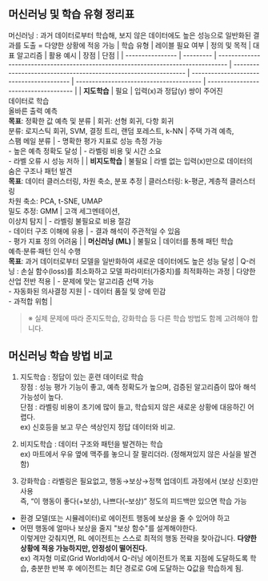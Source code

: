 ## 머신러닝 및 학습 유형 정리표
머신러닝 : 과거 데이터로부터 학습해, 보지 않은 데이터에도 높은 성능으로 일반화된 결과를 도출 = 다양한 상황에 적응 가능
| 학습 유형         | 레이블 필요 여부 | 정의 및 목적                                                                           | 대표 알고리즘                                                         | 활용 예시                | 장점                                      | 단점                                   |
| ---------------- | --------- | --------------------------------------------------------------------------------- | --------------------------------------------------------------- | ---------------------------------------- | --------------------------------------- | ------------------------------------ |
| **지도학습**      | 필요        | 입력(x)과 정답(y) 쌍이 주어진 <br>데이터로 학습<br>올바른 출력 예측<br>**목표**: 정확한 값 예측 및 분류                 | 회귀: 선형 회귀, 다항 회귀<br>분류: 로지스틱 회귀, SVM, 결정 트리, 랜덤 포레스트, k-NN      | 주택 가격 예측,<br>스팸 메일 분류 | - 명확한 평가 지표로 성능 측정 가능<br>- 높은 예측 정확도 달성 | - 라벨링 비용 및 시간 소요<br>- 라벨 오류 시 성능 저하  |
| **비지도학습**     | 불필요       | 라벨 없는 입력(x)만으로 데이터의 숨은 구조나 패턴 발견<br>**목표**: 데이터 클러스터링, 차원 축소, 분포 추정               | 클러스터링: k-평균, 계층적 클러스터링<br>차원 축소: PCA, t-SNE, UMAP<br>밀도 추정: GMM | 고객 세그멘테이션,<br>이상치 탐지  | - 라벨링 불필요로 비용 절감<br>- 데이터 구조 이해에 유용     | - 결과 해석이 주관적일 수 있음<br>- 평가 지표 정의 어려움 |
| **머신러닝 (ML)** | 불필요        | 데이터를 통해 패턴 학습<br>예측·분류·패턴 인식 수행<br>**목표**: 과거 데이터로부터 모델을 일반화하여 새로운 데이터에도 높은 성능 달성 |  Q-러닝 : 손실 함수(loss)를 최소화하고 모델 파라미터(가중치)를 최적화하는 과정                                                               | 다양한 산업 전반 적용         | - 문제에 맞는 알고리즘 선택 가능<br>- 자동화된 의사결정 지원   | - 데이터 품질 및 양에 민감<br>- 과적합 위험         |

> ※ 실제 문제에 따라 준지도학습, 강화학습 등 다른 학습 방법도 함께 고려해야 합니다.

## 머신러닝 학습 방법 비교
1. 지도학습 : 정답이 있는 훈련 데이터로 학습<br>
장점 : 성능 평가 기능이 좋고, 예측 정확도가 높으며, 검증된 알고리즘이 많아 해석 가능성이 높다.<br>
단점 : 라벨링 비용이 초기에 많이 들고, 학습되지 않은 새로운 상황에 대응하긴 어렵다.<br>
ex) 신호등을 보고 무슨 색상인지 정답 데이터와 비교.

2. 비지도학습 : 데이터 구조와 패턴을 발견하는 학습<br>
ex) 마트에서 우유 옆에 맥주를 놓으니 잘 팔리더라. (정해져있지 않은 사실을 발견함)<br>

3. 강화학습 : 라벨링은 필요없고, 행동→보상→정책 업데이트 과정에서 (보상 신호)만 사용<br>
즉, “이 행동이 좋다(+보상), 나쁘다(–보상)” 정도의 피드백만 있으면 학습 가능<br>
- 환경 모델(또는 시뮬레이터)로 에이전트 행동에 보상을 줄 수 있어야 하고<br>
- 어떤 행동에 얼마나 보상을 줄지 "보상 함수"를 설계해야한다.<br>
이렇게만 갖춰지면, RL 에이전트는 스스로 최적의 행동 전략을 찾아갑니다.
**다양한 상황에 적응 가능하지만, 안정성이 떨어진다.**<br>
ex) 격자형 미로(Grid World)에서 Q-러닝 에이전트가 목표 지점에 도달하도록 학습, 충분한 반복 후 에이전트는 최단 경로로 G에 도달하는 Q값을 학습하게 됨.
